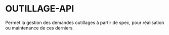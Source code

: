 # OUTILLAGE-API
Permet la gestion des demandes outillages à partir de spec, pour réalisation ou maintenance de ces derniers.
